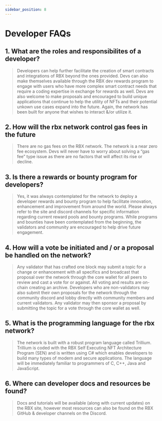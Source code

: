 ```yaml
---
sidebar_position: 8
---
```


# Developer FAQs

## 1. What are the roles and responsibilites of a developer?

> Developers can help further facilitate the creation of smart contracts and integrations of RBX beyond the ones provided. Devs can also make themselves available through the RBX dev rewards program to engage with users who have more complex smart contract needs that require a coding expertise in exchange for rewards as well. Devs are also welcome to make proposals and encouraged to build unique applications that continue to help the utility of NFTs and their potential unkown use cases expand into the future. Again, the network has been built for anyone that wishes to interact &/or utilize it.

## 2. How will the rbx network control gas fees in the future

> There are no gas fees on the RBX network. The network is a near zero fee ecosystem. Devs will never have to worry about solving a “gas fee” type issue as there are no factors that will affect its rise or decline.

## 3. Is there a rewards or bounty program for developers?

> Yes, it was always contemplated for the network to deploy a developer rewards and bounty program to help facilitate innovation, enhancement and improvement from around the world. Please always refer to the site and discord channels for specific information regarding current reward pools and bounty programs. While programs and bounties have been contemplated from the beginning, the validators and community are encouraged to help drive future engagement.

## 4. How will a vote be initiated and / or a proposal be handled on the network?

> Any validator that has crafted one block may submit a topic for a change or enhancement with all specifics and broadcast that proposal over the network through the core wallet for all peers to review and cast a vote for or against. All voting and results are on-chain creating an archive. Developers who are non-validators may also submit their own proposals for the network through the community discord and lobby directly with community members and current validators. Any validator may then sponsor a proposal by submitting the topic for a vote through the core wallet as well.

## 5. What is the programming language for the rbx network?

> The network is built with a robust program language called Trillium. Trillium is coded with the RBX Self Executing NFT Architecture Program (SEN) and is written using C# which enables developers to build many types of modern and secure applications. The language will be immediately familiar to programmers of C, C++, Java and JavaScript.

## 6. Where can developer docs and resources be found?

> Docs and tutorials will be available (along with current updates) on the RBX site, however most resources can also be found on the RBX GitHub & developer channels on the Discord.
